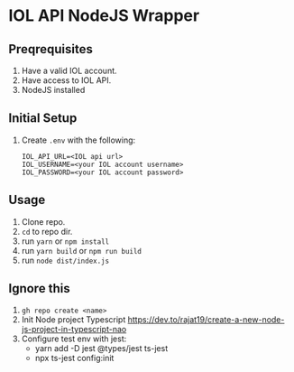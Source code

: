 # IOL API NodeJS Wrapper

## Preqrequisites
1. Have a valid IOL account.
2. Have access to IOL API.
3. NodeJS installed

## Initial Setup
1. Create `.env` with the following:
    ```
    IOL_API_URL=<IOL api url>
    IOL_USERNAME=<your IOL account username>
    IOL_PASSWORD=<your IOL account password>
    ```

## Usage
1. Clone repo.
2. `cd` to repo dir.
3. run `yarn` or `npm install`
4. run `yarn build` or `npm run build`
5. run `node dist/index.js`


## Ignore this
1. `gh repo create <name>`
2. Init Node project Typescript https://dev.to/rajat19/create-a-new-node-js-project-in-typescript-nao
3. Configure test env with jest: 
    - yarn add -D jest @types/jest ts-jest
    - npx ts-jest config:init

